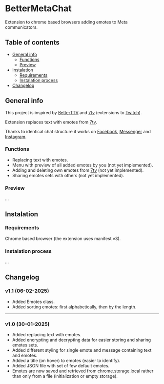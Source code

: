 # BetterMetaChat
Extension to chrome based browsers adding emotes to Meta communicators.

## Table of contents
* [General info](#general-info)
  * [Functions](#functions)
  * [Preview](#preview)
* [Instalation](#instalation)
  * [Requirements](#requirements)
  * [Instalation process](#instalation-process)
* [Changelog](#changelog)

## General info
This project is inspired by [BetterTTV](https://betterttv.com/) and [7tv](https://7tv.app/) (extensions to [Twitch](https://twitch.tv)).

Extension replaces text with emotes from [7tv](https://7tv.app/).

Thanks to identical chat structure it works on [Facebook](https://facebook.com/), [Messenger](https://messenger.com/) and [Instagram](https://instagram.com/).

### Functions
 * Replacing text with emotes.
 * Menu with preview of all added emotes by you (not yet implemented).
 * Adding and deleting own emotes from [7tv](https://7tv.app/) (not yet implemented).
 * Sharing emotes sets with others (not yet implemented).

### Preview
...

## Instalation
### Requirements
Chrome based browser (the extension uses manifest v3).
### Instalation process
...

## Changelog

### v1.1 (06-02-2025)
 * Added Emotes class.
 * Added sorting emotes: first alphabetically, then by the length.

---

### v1.0 (30-01-2025)
 * Added replacing text with emotes.
 * Added encrypting and decrypting data for easier storing and sharing emotes sets.
 * Added different styling for single emote and message containing text and emotes.
 * Added a title (on hover) to emotes (easier to identify).
 * Added JSON file with set of few default emotes.
 * Emotes are now saved and retrieved from chrome.storage.local rather than only from a file (initialization or empty storage).
